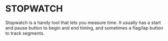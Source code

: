 # STOPWATCH
Stopwatch is a handy tool that lets you measure time. It usually has a start and pause button to begin and end timing, and sometimes a flag/lap button to track segments.
